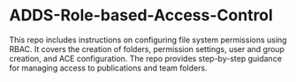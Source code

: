 # ADDS-Role-based-Access-Control
This repo includes instructions on configuring file system permissions using RBAC. It covers the creation of folders, permission settings, user and group creation, and ACE configuration. The repo provides step-by-step guidance for managing access to publications and team folders.
